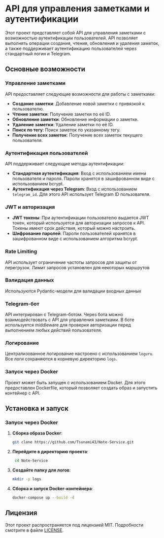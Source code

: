 # API для управления заметками и аутентификации

Этот проект представляет собой API для управления заметками с возможностью аутентификации пользователей. API позволяет выполнять операции создания, чтения, обновления и удаления заметок, а также поддерживает аутентификацию пользователей через стандартный логин и Telegram.

## Основные возможности

### Управление заметками

API предоставляет следующие возможности для работы с заметками:

- **Создание заметки**: Добавление новой заметки с привязкой к пользователю.
- **Чтение заметки**: Получение заметки по её ID.
- **Обновление заметки**: Обновление информации о заметке.
- **Удаление заметки**: Удаление заметки по её ID.
- **Поиск по тегу**: Поиск заметок по указанному тегу.
- **Получение всех заметок**: Получение всех заметок текущего пользователя.

### Аутентификация пользователей

API поддерживает следующие методы аутентификации:

- **Стандартная аутентификация**: Вход с использованием имени пользователя и пароля. Пароли хранятся в зашифрованном виде с использованием bcrypt.
- **Аутентификация через Telegram**: Вход с использованием `telegram_id`. Для этого API использует Telegram ID пользователя.

### JWT и авторизация

- **JWT токены**: При аутентификации пользователю выдается JWT токен, который используется для авторизации запросов к API. Токены имеют срок действия, который можно настроить.
- **Шифрование паролей**: Пароли пользователей хранятся в зашифрованном виде с использованием алгоритма bcrypt.


### Rate Limiting

API использует ограничение частоты запросов для защиты от перегрузок. Лимит запросов установлен для некоторых маршрутов


### Валидация данных

Используются Pydantic-модели для валидации входных данных


### Telegram-бот

API интегрирован с Telegram-ботом. Через бота можно взаимодействовать с API для управления заметками. В боте используется middleware для проверки авторизации перед выполнением любых действий пользователя.

### Логирование

Централизованное логирование настроено с использованием `loguru`. Все логи сохраняются в корневую директорию `logs`.

### Запуск через Docker

Проект может быть запущен с использованием Docker. Для этого предоставлен Dockerfile, который позволяет создать образ и запустить контейнер с API.

## Установка и запуск

### Запуск через Docker

1. **Сборка образа Docker**:
   ```bash
   git clone https://github.com/Tsunami43/Note-Service.git

2. **Перейдите в директорию проекта**:
   ```bash
    cd Note-Service
    ```

3. **Создайте папку для логов**:
    ```bash
    mkdir -p logs
    ```

4. **Cборка и запуск Docker-контейнера**:
    ```bash
    docker-compose up --build -d
    ```

## Лицензия

Этот проект распространяется под лицензией MIT. Подробности смотрите в файле [LICENSE](LICENSE).
